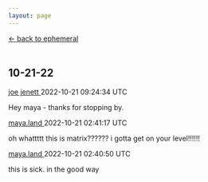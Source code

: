 ```yaml
---
layout: page
---
```

<div class="goback">
	<a href="/other/ephemeral/">&larr; back to ephemeral</a>
</div>
<div style="margin-top:48px;">
	<h2>10-21-22</h2>
	<div class="cactus-comment">
		<div class="cactus-comment-avatar">
			<div class="cactus-comment-avatar-placeholder">
			</div>
		</div>
		<div class="cactus-comment-content">
			<div class="cactus-comment-header">
				<a class="cactus-comment-displayname" href="https://matrix.to/#/@363301:cactus.chat">joe jenett
				</a>
				<time class="cactus-comment-time" title="Fri Oct 21 09:24:34 2022 UTC" datetime="2022-10-21T09:24:34+00:00"> 2022-10-21 09:24:34 UTC
				</time>
			</div>
			<div class="cactus-comment-body">
				<div class="cactus-message-text">
					<p>Hey maya - thanks for stopping by.
					</p>
				</div>
			</div>
		</div>
	</div>
	<div class="cactus-comment">
		<div class="cactus-comment-avatar">
			<div class="cactus-comment-avatar-placeholder">
			</div>
		</div>
		<div class="cactus-comment-content">
			<div class="cactus-comment-header">
				<a class="cactus-comment-displayname" href="https://matrix.to/#/@517210:cactus.chat">maya.land
				</a>
				<time class="cactus-comment-time" title="Fri Oct 21 02:41:17 2022 UTC" datetime="2022-10-21T02:41:17+00:00">2022-10-21 02:41:17 UTC
				</time>
			</div>
			<div class="cactus-comment-body">
				<div class="cactus-message-text">
					<p>oh whattttt this is matrix?????? i gotta get on your level!!!!!!
					</p>
				</div>
			</div>
		</div>
	</div>
	<div class="cactus-comment">
		<div class="cactus-comment-avatar">
			<div class="cactus-comment-avatar-placeholder">
			</div>
		</div>
		<div class="cactus-comment-content">
			<div class="cactus-comment-header">
				<a class="cactus-comment-displayname" href="https://matrix.to/#/@517210:cactus.chat">maya.land
				</a>
				<time class="cactus-comment-time" title="Fri Oct 21 02:40:50 2022 UTC" datetime="2022-10-21T02:40:50+00:00">2022-10-21 02:40:50 UTC
				</time>
			</div>
			<div class="cactus-comment-body">
				<div class="cactus-message-text">
					<p>this is sick. in the good way
					</p>
				</div>
			</div>
		</div>
	</div>
</div>
